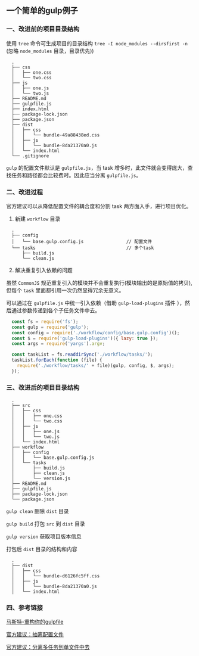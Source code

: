 ## 一个简单的gulp例子

### 一、改进前的项目目录结构

使用 `tree` 命令可生成项目的目录结构 `tree -I node_modules --dirsfirst -n` (忽略 `node_modules` 目录，目录优先))

```
  .
  ├── css
  │   ├── one.css
  │   └── two.css
  ├── js
  │   ├── one.js
  │   └── two.js
  ├── README.md
  ├── gulpfile.js
  ├── index.html
  ├── package-lock.json
  ├── package.json
  ├── dist
  │   ├── css
  │   │   └── bundle-49a88438ed.css
  │   ├── js
  │   │   └── bundle-8da21370a0.js
  │   └── index.html
  └── .gitignore
```

`gulp` 的配置文件默认是 `gulpfile.js`，当 task 增多时，此文件就会变得庞大，查找任务和路径都会比较费时。因此应当分离 `gulpfile.js`。

### 二、改进过程

官方建议可以从降低配置文件的耦合度和分割 task 两方面入手，进行项目优化。

1. 新建 `workflow` 目录
   
  ```
    .
    ├── config
    │   └── base.gulp.config.js                // 配置文件
    └── tasks                                  // 多个task
        ├── build.js
        └── clean.js
  ```

2. 解决重复引入依赖的问题

  虽然 `CommonJS` 规范重复引入的模块并不会重复执行(模块输出的是原始值的拷贝), 但每个 `task` 里面都引用一次仍然显得冗余无意义。

  可以通过在 `gulpfile.js` 中统一引入依赖（借助 `gulp-load-plugins` 插件 ），然后通过参数传递到各个子任务文件中去。

  ```javascript
    const fs = require('fs');
    const gulp = require('gulp');
    const config = require('./workflow/config/base.gulp.config')();
    const $ = require('gulp-load-plugins')({ lazy: true });
    const args = require('yargs').argv;

    const taskList = fs.readdirSync('./workflow/tasks/');
    taskList.forEach(function (file) {
      require('./workflow/tasks/' + file)(gulp, config, $, args);
    });
  ```

### 三、改进后的项目目录结构

```
  .
  ├── src
  │   ├── css
  │   │   ├── one.css
  │   │   └── two.css
  │   ├── js
  │   │   ├── one.js
  │   │   └── two.js
  │   └── index.html
  ├── workflow
  │   ├── config
  │   │   └── base.gulp.config.js
  │   └── tasks
  │       ├── build.js
  │       ├── clean.js
  │       └── version.js
  ├── README.md
  ├── gulpfile.js
  ├── package-lock.json
  └── package.json
```

`gulp clean` 删除 `dist` 目录

`gulp build` 打包 `src` 到 `dist` 目录

`gulp version` 获取项目版本信息

打包后 `dist` 目录的结构和内容

```
  .
  ├── dist
  │   ├── css
  │   │   └── bundle-d6126fc5ff.css
  │   ├── js
  │   │   └── bundle-8da21370a0.js
  │   └── index.html
```

### 四、参考链接

[马斯特-重构你的gulpfile](http://pinkyjie.com/2015/03/24/refactor-your-gulpfile/)

[官方建议：抽离配置文件](https://github.com/gulpjs/gulp/blob/master/docs/recipes/using-external-config-file.md)

[官方建议：分离多任务到单文件中去](https://github.com/gulpjs/gulp/blob/master/docs/recipes/split-tasks-across-multiple-files.md)